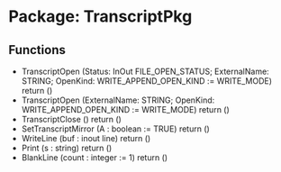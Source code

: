 # Package: TranscriptPkg
## Functions
- TranscriptOpen <font id="function_arguments">(Status: InOut FILE_OPEN_STATUS; ExternalName: STRING; OpenKind: WRITE_APPEND_OPEN_KIND := WRITE_MODE)</font> <font id="function_return">return ()</font>
- TranscriptOpen <font id="function_arguments">(ExternalName: STRING; OpenKind: WRITE_APPEND_OPEN_KIND := WRITE_MODE)</font> <font id="function_return">return ()</font>
- TranscriptClose <font id="function_arguments">()</font> <font id="function_return">return ()</font>
- SetTranscriptMirror <font id="function_arguments">(A : boolean := TRUE)</font> <font id="function_return">return ()</font>
- WriteLine <font id="function_arguments">(buf : inout line)</font> <font id="function_return">return ()</font>
- Print <font id="function_arguments">(s : string)</font> <font id="function_return">return ()</font>
- BlankLine <font id="function_arguments">(count : integer := 1)</font> <font id="function_return">return ()</font>

